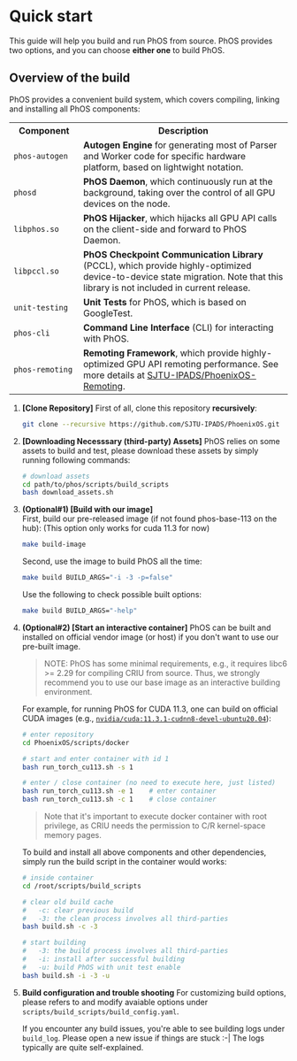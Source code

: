 # Quick start 

This guide will help you build and run PhOS from source. 
PhOS provides two options, and you can choose **either one** to build PhOS. 

## Overview of the build 

PhOS provides a convenient build system, which covers compiling, linking and installing all PhOS components:

<table>
        <tr>
            <th width="25%">Component</th>
            <th width="75%">Description</th>
        </tr>
        <tr>
            <td><code>phos-autogen</code></td>
            <td><b>Autogen Engine</b> for generating most of Parser and Worker code for specific hardware platform, based on lightwight notation.</td>
        </tr>
        <tr>
            <td><code>phosd</code></td>
            <td><b>PhOS Daemon</b>, which continuously run at the background, taking over the control of all GPU devices on the node.</td>
        </tr>
        <tr>
            <td><code>libphos.so</code></td>
            <td><b>PhOS Hijacker</b>, which hijacks all GPU API calls on the client-side and forward to PhOS Daemon.</td>
        </tr>
        <tr>
            <td><code>libpccl.so</code></td>
            <td><b>PhOS Checkpoint Communication Library</b> (PCCL), which provide highly-optimized device-to-device state migration. Note that this library is not included in current release.</td>
        </tr>
        <tr>
            <td><code>unit-testing</code></td>
            <td><b>Unit Tests</b> for PhOS, which is based on GoogleTest.</td>
        </tr>
        <tr>
            <td><code>phos-cli</code></td>
            <td><b>Command Line Interface</b> (CLI) for interacting with PhOS.</td>
        </tr>
        <tr>
            <td><code>phos-remoting</code></td>
            <td><b>Remoting Framework</b>, which provide highly-optimized GPU API remoting performance. See more details at <a href="https://github.com/SJTU-IPADS/PhoenixOS-Remoting">SJTU-IPADS/PhoenixOS-Remoting</a>.</td>
        </tr>
</table>


1. **[Clone Repository]**
    First of all, clone this repository **recursively**:

    ```bash
    git clone --recursive https://github.com/SJTU-IPADS/PhoenixOS.git
    ```

2. **[Downloading Necesssary (third-party) Assets]**
    PhOS relies on some assets to build and test,
    please download these assets by simply running following commands:

    ```bash
    # download assets
    cd path/to/phos/scripts/build_scripts
    bash download_assets.sh
    ```    

3. **(Optional#1) [Build with our image]**    
    First, build our pre-released image (if not found phos-base-113 on the hub):
    (This option only works for cuda 11.3 for now)
    
    ```bash
    make build-image
    ```

    Second, use the image to build PhOS all the time:
    
    ```bash
    make build BUILD_ARGS="-i -3 -p=false" 
    ```

    Use the following to check possible built options:

    ```bash
    make build BUILD_ARGS="-help"
    ```

3. **(Optional#2) [Start an interactive container]**
    PhOS can be built and installed on official vendor image (or host) 
    if you don't want to use our pre-built image. 

    > NOTE: PhOS has some minimal requirements, e.g., it requires libc6 >= 2.29 for compiling CRIU from source. Thus, we strongly recommend you to use our base image as an interactive building environment.

    For example, for running PhOS for CUDA 11.3,
    one can build on official CUDA images
    (e.g., [`nvidia/cuda:11.3.1-cudnn8-devel-ubuntu20.04`](https://hub.docker.com/layers/nvidia/cuda/11.3.1-cudnn8-devel-ubuntu20.04/images/sha256-459c130c94363099b02706b9b25d9fe5822ea233203ce9fbf8dfd276a55e7e95)):


    ```bash
    # enter repository
    cd PhoenixOS/scripts/docker

    # start and enter container with id 1
    bash run_torch_cu113.sh -s 1

    # enter / close container (no need to execute here, just listed)
    bash run_torch_cu113.sh -e 1    # enter container
    bash run_torch_cu113.sh -c 1    # close container
    ```

    > Note that it's important to execute docker container with root privilege, as CRIU needs the permission to C/R kernel-space memory pages.

    To build and install all above components and other dependencies, simply run the build script in the container would works:

    ```bash
    # inside container
    cd /root/scripts/build_scripts

    # clear old build cache
    #   -c: clear previous build
    #   -3: the clean process involves all third-parties
    bash build.sh -c -3

    # start building
    #   -3: the build process involves all third-parties
    #   -i: install after successful building
    #   -u: build PhOS with unit test enable
    bash build.sh -i -3 -u
    ```

4. **Build configuration and trouble shooting**
    For customizing build options, please refers to and modify avaiable options under `scripts/build_scripts/build_config.yaml`.

    If you encounter any build issues, you're able to see building logs under `build_log`. Please open a new issue if things are stuck :-| The logs typically are quite self-explained. 